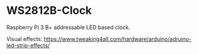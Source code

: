 # WS2812B-Clock
Raspberry Pi 3 B+ addressable LED based clock.

Visual effects: https://www.tweaking4all.com/hardware/arduino/adruino-led-strip-effects/
